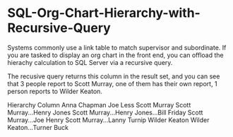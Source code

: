 # SQL-Org-Chart-Hierarchy-with-Recursive-Query
Systems commonly use a link table to match supervisor and subordinate.
If you are tasked to display an org chart in the front end, you can offload the hierachy calculation 
to SQL Server via a recursive query.

The recusive query returns this column in the result set, and you can see that
3 people report to Scott Murray,
one of them has their own report,
1 person reports to Wilder Keaton.
 
Hierarchy Column
Anna Chapman
Joe Less
Scott Murray
Scott Murray...Henry Jones
Scott Murray...Henry Jones...Bill Friday
Scott Murray...Joe Henry
Scott Murray...Lanny Turnip
Wilder Keaton
Wilder Keaton...Turner Buck
 
